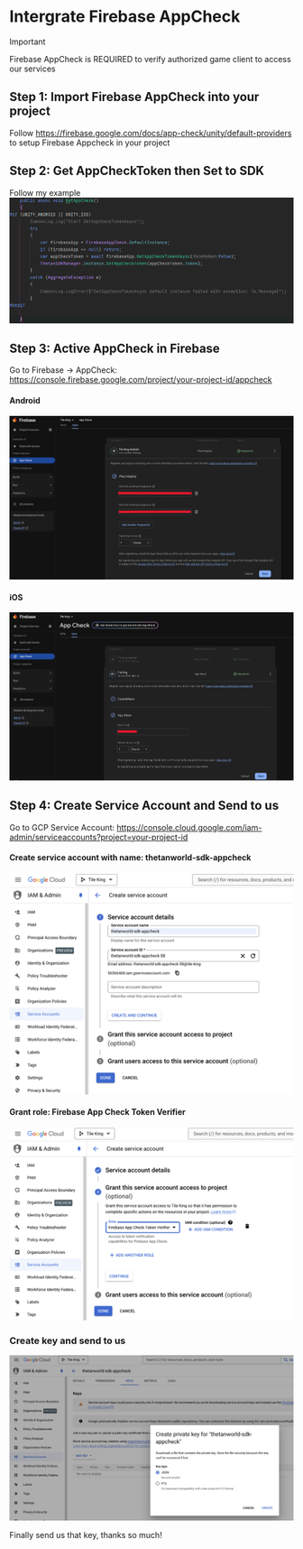 # Intergrate Firebase AppCheck


> [!IMPORTANT]
> Firebase AppCheck is REQUIRED to verify authorized game client to access our services

## Step 1: Import Firebase AppCheck into your project
Follow https://firebase.google.com/docs/app-check/unity/default-providers to setup Firebase Appcheck in your project

## Step 2: Get AppCheckToken then Set to SDK
Follow my example
![Follow my example](docs/images/get-app-check.png)

## Step 3: Active AppCheck in Firebase
Go to Firebase -> AppCheck: https://console.firebase.google.com/project/your-project-id/appcheck 
#### Android
![Setting with Play Integrity](docs/images/firebase-appcheck-android.png)

#### iOS
![Setting with App Attest](docs/images/firebase-appcheck-ios.png)

## Step 4: Create Service Account and Send to us
Go to GCP Service Account: https://console.cloud.google.com/iam-admin/serviceaccounts?project=your-project-id

#### Create service account with name: thetanworld-sdk-appcheck
![Create service account](docs/images/service-account-create.png)

#### Grant role: Firebase App Check Token Verifier
![Grant role](docs/images/service-account-grantrole.png)

### Create key and send to us
![Create key](docs/images/service-account-create-key.png)

Finally send us that key, thanks so much!